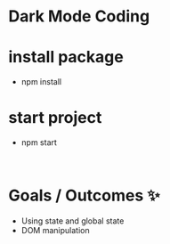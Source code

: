 # Dark Mode Coding

# install package
- npm install

# start project
- npm start

&nbsp;
# Goals / Outcomes ✨
- Using state and global state
- DOM manipulation


